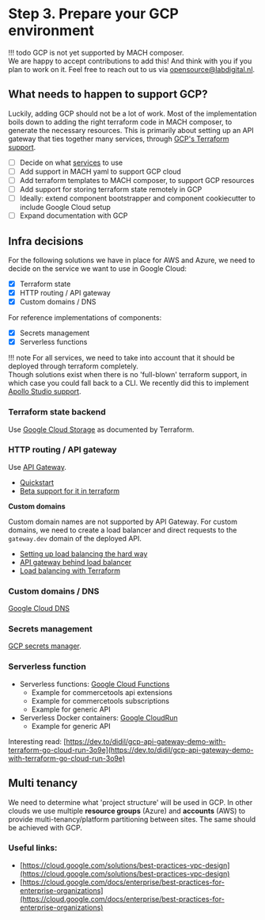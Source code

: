 # Step 3. Prepare your GCP environment

!!! todo
GCP is not yet supported by MACH composer.<br>
We are happy to accept contributions to add this! And think with you if you
plan to work on it. Feel free to reach out to us via
[opensource@labdigital.nl](mailto:opensource@labdigital.nl).

## What needs to happen to support GCP?

Luckily, adding GCP should not be a lot of work. Most of the implementation
boils down to adding the right terraform code in MACH composer, to generate the
necessary resources. This is primarily about setting up an API gateway that ties
together many services, through [GCP's Terraform
support](https://registry.terraform.io/providers/hashicorp/google/latest/docs).

- [ ] Decide on what [services](#infra-decisions) to use
- [ ] Add support in MACH yaml to support GCP cloud
- [ ] Add terraform templates to MACH composer, to support GCP resources
- [ ] Add support for storing terraform state remotely in GCP
- [ ] Ideally: extend component bootstrapper and component cookiecutter to include Google Cloud setup
- [ ] Expand documentation with GCP

## Infra decisions

For the following solutions we have in place for AWS and Azure, we need to decide on the service we want to use in Google
Cloud:

- [x] Terraform state
- [x] HTTP routing / API gateway
- [x] Custom domains / DNS

For reference implementations of components:

- [x] Secrets management
- [x] Serverless functions

!!! note
For all services, we need to take into account that it should be deployed
through terraform completely.<br>
Though solutions exist when there is no 'full-blown' terraform support, in
which case you could fall back to a CLI. We recently did this to implement
[Apollo Studio support](https://github.com/mach-composer/mach-composer-cli/pull/78).

### Terraform state backend

Use [Google Cloud Storage](https://www.terraform.io/docs/language/settings/backends/gcs.html) as documented by Terraform.

### HTTP routing / API gateway

Use [API Gateway](https://registry.terraform.io/providers/hashicorp/google/latest/docs/resources/api_gateway_api).

- [Quickstart](https://cloud.google.com/api-gateway/docs/get-started-cloud-functions)
- [Beta support for it in terraform](https://registry.terraform.io/providers/hashicorp/google/latest/docs/resources/api_gateway_api)

**Custom domains**

Custom domain names are not supported by API Gateway.
For custom domains, we need to create a load balancer and direct requests to the `gateway.dev` domain of the deployed API.

- [Setting up load balancing the hard way](https://cloud.google.com/blog/topics/developers-practitioners/serverless-load-balancing-terraform-hard-way)
- [API gateway behind load balancer](https://medium.com/swlh/google-api-gateway-and-load-balancer-cdn-9692b7a976df)
- [Load balancing with Terraform](https://cloud.google.com/community/tutorials/modular-load-balancing-with-terraform)

### Custom domains / DNS

[Google Cloud DNS](https://registry.terraform.io/providers/hashicorp/google/latest/docs/resources/dns_record_set)

### Secrets management

[GCP secrets manager](https://registry.terraform.io/providers/hashicorp/google/latest/docs/resources/secret_manager_secret).

### Serverless function

- Serverless
  functions: [Google Cloud Functions](https://registry.terraform.io/providers/hashicorp/google/latest/docs/resources/cloudfunctions_function)
    - Example for commercetools api extensions
    - Example for commercetools subscriptions
    - Example for generic API
- Serverless Docker
  containers: [Google CloudRun](https://registry.terraform.io/providers/hashicorp/google/latest/docs/resources/cloud_run_service)
    - Example for generic API

Interesting
read: [https://dev.to/didil/gcp-api-gateway-demo-with-terraform-go-cloud-run-3o9e](https://dev.to/didil/gcp-api-gateway-demo-with-terraform-go-cloud-run-3o9e)

## Multi tenancy

We need to determine what 'project structure' will be used in GCP.
In other clouds we use multiple **resource groups** (Azure) and **accounts** (AWS) to provide multi-tenancy/platform
partitioning between sites.
The same should be achieved with GCP.

### Useful links:

- [https://cloud.google.com/solutions/best-practices-vpc-design](https://cloud.google.com/solutions/best-practices-vpc-design)
- [https://cloud.google.com/docs/enterprise/best-practices-for-enterprise-organizations](https://cloud.google.com/docs/enterprise/best-practices-for-enterprise-organizations)
